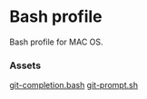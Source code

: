# Bash profile

Bash profile for MAC OS.

### Assets

[git-completion.bash](https://raw.githubusercontent.com/git/git/master/contrib/completion/git-completion.bash)
[git-prompt.sh](https://raw.githubusercontent.com/git/git/master/contrib/completion/git-prompt.sh)
